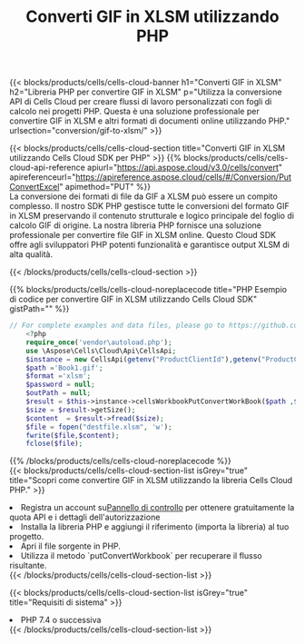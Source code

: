 ﻿---
title:  Converti GIF in XLSM utilizzando PHP
description:  Utilizzando Aspose.Cells Cloud SDK per PHP per convertire un file in formato GIF in un file in formato XLSM.
kwords: Excel, Convert GIF to XLSM, REST, PHP
howto: How to convert GIF to XLSM using Aspose.Cells Cloud PHP library.
---
{{< blocks/products/cells/cells-cloud-banner h1="Converti GIF in XLSM" h2="Libreria PHP per convertire GIF in XLSM" p="Utilizza la conversione API di Cells Cloud per creare flussi di lavoro personalizzati con fogli di calcolo nei progetti PHP. Questa è una soluzione professionale per convertire GIF in XLSM e altri formati di documenti online utilizzando PHP." urlsection="conversion/gif-to-xlsm/" >}}

{{< blocks/products/cells/cells-cloud-section title="Converti GIF in XLSM utilizzando Cells Cloud SDK per PHP" >}}
{{% blocks/products/cells/cells-cloud-api-reference apiurl="https://api.aspose.cloud/v3.0/cells/convert" apireferenceurl="https://apireference.aspose.cloud/cells/#/Conversion/PutConvertExcel" apimethod="PUT" %}}
<br/>
La conversione dei formati di file da GIF a XLSM può essere un compito complesso. Il nostro SDK PHP gestisce tutte le conversioni del formato GIF in XLSM preservando il contenuto strutturale e logico principale del foglio di calcolo GIF di origine. La nostra libreria PHP fornisce una soluzione professionale per convertire file GIF in XLSM online. Questo Cloud SDK offre agli sviluppatori PHP potenti funzionalità e garantisce output XLSM di alta qualità.

{{< /blocks/products/cells/cells-cloud-section >}}

{{% blocks/products/cells/cells-cloud-noreplacecode title="PHP Esempio di codice per convertire GIF in XLSM utilizzando Cells Cloud SDK" gistPath="" %}}
 
```php
// For complete examples and data files, please go to https://github.com/aspose-cells-cloud/aspose-cells-cloud-php/
    <?php
    require_once('vendor\autoload.php');
    use \Aspose\Cells\Cloud\Api\CellsApi;
    $instance = new CellsApi(getenv("ProductClientId"),getenv("ProductClientSecret"));
    $path ='Book1.gif';    
    $format ='xlsm';
    $password = null;
    $outPath = null;      
    $result = $this->instance->cellsWorkbookPutConvertWorkBook($path ,$format, $password,  $outPath);
    $size = $result->getSize();
    $content  = $result->fread($size);
    $file = fopen("destfile.xlsm", 'w');
    fwrite($file,$content);
    fclose($file);
```
 
{{% /blocks/products/cells/cells-cloud-noreplacecode %}}
<br/>
{{< blocks/products/cells/cells-cloud-section-list isGrey="true" title="Scopri come convertire GIF in XLSM utilizzando la libreria Cells Cloud PHP." >}}
<li> Registra un account su<a href="https://dashboard.aspose.cloud/">Pannello di controllo</a> per ottenere gratuitamente la quota API e i dettagli dell'autorizzazione</li>
<li>Installa la libreria PHP e aggiungi il riferimento (importa la libreria) al tuo progetto.</li>
<li>Apri il file sorgente in PHP.</li>
<li>Utilizza il metodo `putConvertWorkbook` per recuperare il flusso risultante.</li>
{{< /blocks/products/cells/cells-cloud-section-list >}}

{{< blocks/products/cells/cells-cloud-section-list isGrey="true" title="Requisiti di sistema" >}}
<li>PHP 7.4 o successiva</li>
{{< /blocks/products/cells/cells-cloud-section-list >}}
